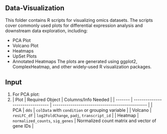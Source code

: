 ## Data-Visualization
This folder contains R scripts for visualizing omics datasets. The scripts cover commonly used plots for differential expression analysis and downstream data exploration, including:
- PCA Plot
- Volcano Plot
- Heatmaps
- UpSet Plots
- Annotated Heatmaps
The plots are generated using ggplot2, ComplexHeatmap, and other widely-used R visualization packages.

## Input
1. For PCA plot:
2. | Plot    | Required Object                  | Columns/Info Needed                             |
| ------- | -------------------------------- | ----------------------------------------------- |
| PCA     | `dds`                            | `colData` with `condition` or grouping variable |
| Volcano | `resLFC_df`                      | `log2FoldChange`, `padj`, `transcript_id`       |
| Heatmap | `normalized_counts`, `sig_genes` | Normalized count matrix and vector of gene IDs  |

